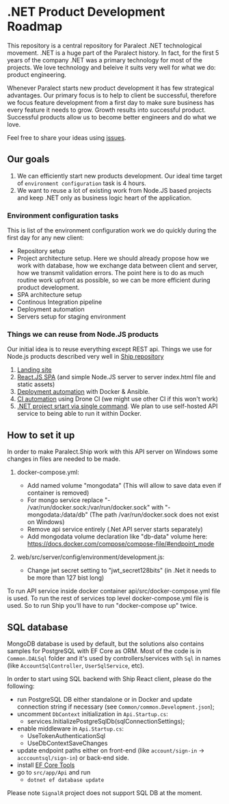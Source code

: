 # .NET Product Development Roadmap

This repository is a central repository for Paralect .NET technological movement. .NET is a huge part of the Paralect history. In fact, for the first 5 years of the company .NET was a primary technology for most of the projects. We love technology and beleive it suits very well for what we do: product engineering.

Whenever Paralect starts new product development it has few strategical advantages. Our primary focus is to help to client be successful, therefore we focus feature development from a first day to make sure business has every feature it needs to grow. Growth results into successful product. Successful products allow us to become better engineers and do what we love. 

 Feel free to share your ideas using [issues](https://github.com/paralect/dotnet-api-starter/issues/new).

## Our goals

1. We can efficiently start new products development. Our ideal time target of `environment configuration` task is 4 hours.
2. We want to reuse a lot of existing work from Node.JS based projects and keep .NET only as business logic heart of the application.

### Environment configuration tasks

This is list of the environment configuration work we do quickly during the first day for any new client:

- Repository setup
- Project architecture setup. Here we should already propose how we work with database, how we exchange data between client and server, how we transmit validation errors. The point here is to do as much routine work upfront as possible, so we can be more efficient during product development.
- SPA architecture setup
- Continous Integration pipeline
- Deployment automation
- Servers setup for staging environment

### Things we can reuse from Node.JS products

Our initial idea is to reuse everything except REST api. Things we use for Node.js products described very well in [Ship repository](https://github.com/paralect/ship)

1. [Landing site](https://github.com/paralect/nextjs-landing-starter)
2. [React.JS SPA](https://github.com/paralect/koa-react-starter) (and simple Node.JS server to server index.html file and static assets)
3. [Deployment automation](https://github.com/paralect/ship/tree/master/deploy/app) with Docker & Ansible. 
4. [CI automation](https://github.com/paralect/ship/tree/master/deploy/drone-ci) using Drone CI (we might use other CI if this won't work)
5. [.NET project srtart via single command](https://github.com/paralect/docker-compose-starter). We plan to use self-hosted API service to being able to run it within Docker. 

## How to set it up

In order to make Paralect.Ship work with this API server on Windows some changes in files are needed to be made.

1. docker-compose.yml:
	- Add named volume "mongodata" (This will allow to save data even if container is removed)
	- For mongo service replace "- /var/run/docker.sock:/var/run/docker.sock" with "- mongodata:/data/db" (The path /var/run/docker.sock does not exist on Windows)
	- Remove api service entirely (.Net API server starts separately)
	- Add mongodata volume declaration like "db-data" volume here:
	https://docs.docker.com/compose/compose-file/#endpoint_mode

2. web/src/server/config/environment/development.js:
	- Change jwt secret setting to "jwt_secret128bits" (in .Net it needs to be more than 127 bist long)


To run API service inside docker container api/src/docker-compose.yml file is used. To run the rest of services top level docker-compose.yml file is used. So to run Ship you'll have to run "docker-compose up" twice.

## SQL database

MongoDB database is used by default, but the solutions also contains samples for PostgreSQL with EF Core as ORM. Most of the code is in `Common.DALSql` folder and it's used by controllers/services with `Sql` in names (like `AccountSqlController`, `UserSqlService`, etc).

In order to start using SQL backend with Ship React client, please do the following:
- run PostgreSQL DB either standalone or in Docker and update connection string if necessary (see `Common/common.Development.json`);
- uncomment `DbContext` initialization in `Api.Startup.cs`:
  - services.InitializePostgreSqlDb(sqlConnectionSettings);
- enable middleware in `Api.Startup.cs`:
  - UseTokenAuthenticationSql
  - UseDbContextSaveChanges
- update endpoint paths either on front-end (like `account/sign-in` -> `acccountsql/sign-in`) or back-end side.
- install [EF Core Tools](https://docs.microsoft.com/en-us/ef/core/cli/dotnet)
- go to `src/app/Api` and run
  - `dotnet ef database update`

Please note `SignalR` project does not support SQL DB at the moment.